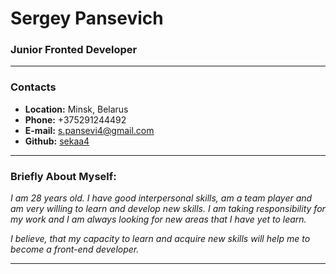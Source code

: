 # __Sergey Pansevich__
### __Junior Fronted Developer__
***
### __Contacts__
* __Location:__ Minsk, Belarus
* __Phone:__ +375291244492
* __E-mail:__ s.pansevi4@gmail.com
* __Github:__ [sekaa4](https://github.com/sekaa4)
***
### __Briefly About Myself:__
*I am 28 years old. I have good interpersonal skills, am a team player and am very willing to learn and develop new skills. I am taking responsibility for my work and I am always looking for new areas that I have yet to learn.*

*I believe, that my capacity to learn and acquire new skills will help me to become a front-end developer.*
***
